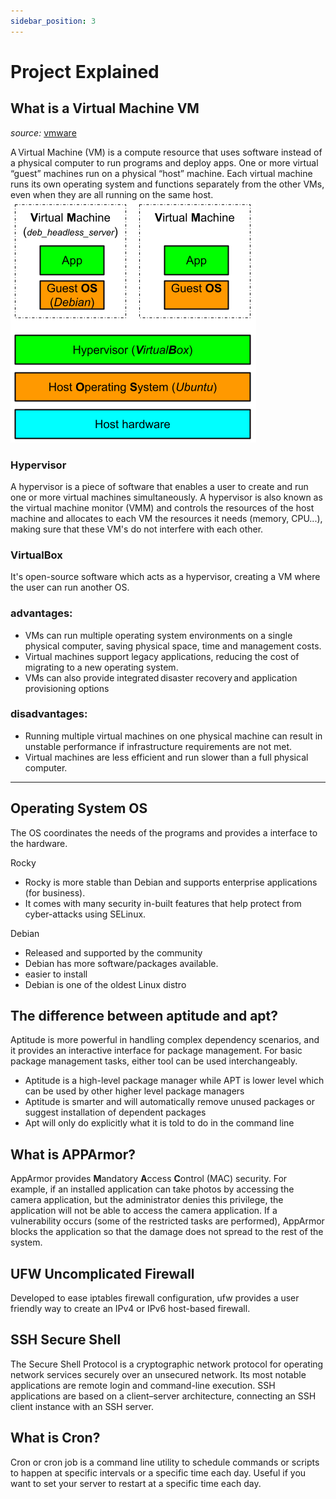 ```yaml
---
sidebar_position: 3
---
```


# Project Explained

## What is a Virtual Machine VM

_source:_ [vmware](https://www.vmware.com/uk/topics/glossary/content/virtual-machine.html)

A Virtual Machine (VM) is a compute resource that uses software instead of a physical computer to run programs and deploy apps. One or more virtual “guest” machines run on a physical “host” machine. Each virtual machine runs its own operating system and functions separately from the other VMs, even when they are all running on the same host.
![virtual machine](./img/virtual_machine.png)

### Hypervisor

A hypervisor is a piece of software that enables a user to create and run one or more virtual machines simultaneously. A hypervisor is also known as the virtual machine monitor (VMM) and controls the resources of the host machine and allocates to each VM the resources it needs (memory, CPU...), making sure that these VM's do not interfere with each other.

### VirtualBox

It's open-source software which acts as a hypervisor, creating a VM where the user can run another OS.

### advantages:

- VMs can run multiple operating system environments on a single physical computer, saving physical space, time and management costs.
- Virtual machines support legacy applications, reducing the cost of migrating to a new operating system.
- VMs can also provide integrated disaster recovery and application provisioning options

### disadvantages:

- Running multiple virtual machines on one physical machine can result in unstable performance if infrastructure requirements are not met.
- Virtual machines are less efficient and run slower than a full physical computer.

---

## Operating System OS

The OS coordinates the needs of the programs and provides a interface to the hardware.

Rocky

- Rocky is more stable than Debian and supports enterprise applications (for business).
- It comes with many security in-built features that help protect from cyber-attacks using SELinux.

Debian

- Released and supported by the community
- Debian has more software/packages available.
- easier to install
- Debian is one of the oldest Linux distro

## The difference between aptitude and apt?

Aptitude is more powerful in handling complex dependency scenarios, and it provides an interactive interface for package management. For basic package management tasks, either tool can be used interchangeably.

- Aptitude is a high-level package manager while APT is lower level which can be used by other higher level package managers
- Aptitude is smarter and will automatically remove unused packages or suggest installation of dependent packages
- Apt will only do explicitly what it is told to do in the command line

## What is APPArmor?

AppArmor provides **M**andatory **A**ccess **C**ontrol (MAC) security. For example, if an installed application can take photos by accessing the camera application, but the administrator denies this privilege, the application will not be able to access the camera application. If a vulnerability occurs (some of the restricted tasks are performed), AppArmor blocks the application so that the damage does not spread to the rest of the system.

## UFW Uncomplicated Firewall

Developed to ease iptables firewall configuration, ufw provides a user friendly way to create an IPv4 or IPv6 host-based firewall.

## SSH Secure Shell

The Secure Shell Protocol is a cryptographic network protocol for operating network services securely over an unsecured network. Its most notable applications are remote login and command-line execution. SSH applications are based on a client–server architecture, connecting an SSH client instance with an SSH server.

## What is Cron?

Cron or cron job is a command line utility to schedule commands or scripts to happen at specific intervals or a specific time each day. Useful if you want to set your server to restart at a specific time each day.
